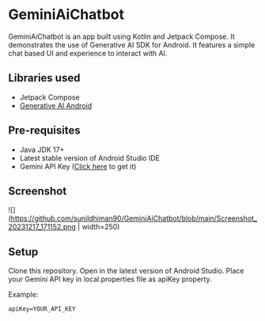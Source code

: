 # GeminiAiChatbot

GeminiAiChatbot is an app built using Kotlin and Jetpack Compose. It demonstrates the use of Generative AI SDK for Android. It features a simple chat based UI and experience to interact with AI.

## Libraries used

* Jetpack Compose 
* [Generative AI Android](https://github.com/google/generative-ai-android)

## Pre-requisites

* Java JDK 17+
* Latest stable version of Android Studio IDE
* Gemini API Key ([Click here](https://aistudio.google.com/app/apikey) to get it)

## Screenshot

![](https://github.com/sunildhiman90/GeminiAiChatbot/blob/main/Screenshot_20231217_171152.png | width=250)

## Setup

Clone this repository.
Open in the latest version of Android Studio.
Place your Gemini API key in local.properties file as apiKey property.

Example:

`apiKey=YOUR_API_KEY`
